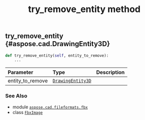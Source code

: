 ﻿---
title: try_remove_entity method
second_title: Aspose.CAD for Python via .NET API References
description: 
type: docs
weight: 90
url: /python-net/aspose.cad.fileformats.fbx/fbximage/try_remove_entity/
is_root: false
---

## try_remove_entity {#aspose.cad.DrawingEntity3D}





```python
def try_remove_entity(self, entity_to_remove):
    ...
```


| Parameter | Type | Description |
| :- | :- | :- |
| entity_to_remove | [`DrawingEntity3D`](/cad/python-net/aspose.cad/drawingentity3d) |  |



### See Also
* module [`aspose.cad.fileformats.fbx`](../../)
* class [`FbxImage`](/cad/python-net/aspose.cad.fileformats.fbx/fbximage)
